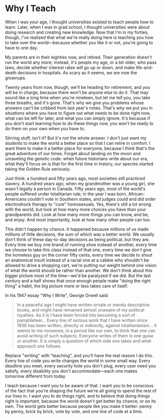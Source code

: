 # Why I Teach

When I was your age, I thought universities existed to teach people
how to learn.  Later, when I was in grad school, I thought
universities were about doing research and creating new knowledge. Now
that I'm in my forties, though, I've realized that what we're really
doing here is teaching you how to take over the world&mdash;because
whether you like it or not, you're going to have to one day.

My parents are in their eighties now, and retired.  Their generation
doesn't run the world any more; instead, it's people my age, or a bit
older, who pass laws, decide whether interest rates will go up or
down, and make life-and-death decisions in hospitals.  As scary as it
seems, *we* are now the grownups.

Twenty years from now, though, we'll be heading for retirement, and
*you* will be in charge, because there won't be anyone else to do
it.  That may sound like a long time when you're nineteen, but let me
tell you, you take three breaths, and it's gone.  That's why we give
you problems whose answers can't be cribbed from last year's notes.
That's why we put you in situations where you have to figure out what
needs to be done right now, what can be left for later, and what you
can simply ignore.  It's because if you don't start learning how to do
these things now, you won't be ready to do them on your own when you
have to.

Stirring stuff, isn't it? But it's not the whole answer.  I don't just
want my students to make the world a better place so that I can retire
in comfort.  I want them to make it a better place for everyone,
because I think that's the great adventure of our times. Forget about
landing on the moon and unraveling the genetic code: when future
historians write about our era, what they'll focus on is that for the
first time in history, our species started taking the Golden Rule
seriously.

Just think: a hundred and fifty years ago, most societies still
practiced slavery.  A hundred years ago, when my grandmother was a
young girl, she wasn't legally a person in Canada.  Fifty years ago,
most of the world's people suffered under totalitarian rule; in the
year I was born, African-Americans couldn't vote in Southern states,
and judges could and did order electroshock therapy to "cure"
homosexuals. Yes, there's still a lot wrong with the world, but look
at how many more choices you have than your grandparents did.  Look at
how many more things you can know, and be, and enjoy.  And most
importantly, look at how many other people can too.

This didn't happen by chance.  It happened because millions of us made
millions of little decisions, the sum of which was a better world.  We
usually don't think of these day-to-day decisions as being political,
but they are.  Every time we buy one brand of running shoe instead of
another, every time we choose to take this class instead of that one,
every time we *don't* give the homeless guy on the corner fifty cents,
every time we decide to shout an anatomical insult instead of a racial
one at a cabbie who shouldn't be allowed to drive a shopping cart,
we're putting our weight behind one vision of what the world should be
rather than another.  We don't think about this bigger picture most of
the time&mdash;we'd be paralyzed if we did.  But the last century and
a half shows that once enough people make "doing the right thing" a
habit, the big picture more or less takes care of itself.

In his 1947 essay "Why I Write", George Orwell said:

> In a peaceful age I might have written ornate or merely descriptive
> books, and might have remained almost unaware of my political
> loyalties.  As it is I have been forced into becoming a sort of
> pamphleteer... Every line of serious work that I have written
> since 1936 has been written, directly or indirectly, against
> totalitarianism... It seems to me nonsense, in a period like
> our own, to think that one can avoid writing of such subjects.
> Everyone writes of them in one guise or another. It is simply a
> question of which side one takes and what approach one follows.

Replace "writing" with "teaching", and you'll have the real reason I
do this.  Every line of code you write changes the world in some small
way.  Every deadline you meet, every security hole you don't plug,
every user need you satisfy, every disability you don't
accommodate&mdash;each one makes tomorrow different from today.

I teach because I want you to be aware of that.  I want you to be
conscious of the fact that you're shaping the future we're all going
to spend the rest of our lives in.  I want you to do things right, and
to believe that doing things right is important, because the world
doesn't get better by chance, or on its own.  The world gets better
because people like you make it better: penny by penny, brick by
brick, vote by vote, and one line of code at a time.

